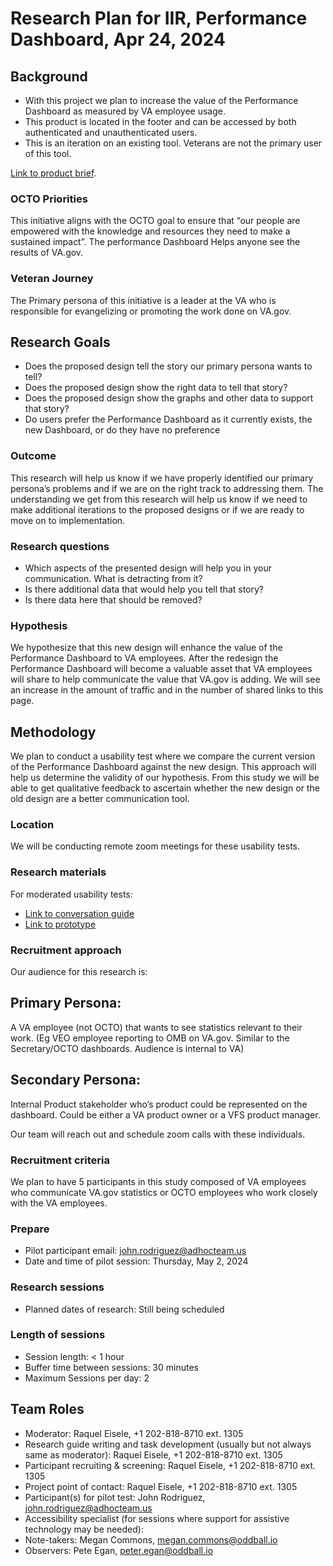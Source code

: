 # Research Plan for IIR, Performance Dashboard, Apr 24, 2024

## Background

- With this project we plan to increase the value of the Performance Dashboard as measured by VA employee usage.
- This product is located in the footer and can be accessed by both authenticated and unauthenticated users.
- This is an iteration on an existing tool. Veterans are not the primary user of this tool.

[Link to product brief](https://docs.google.com/document/d/1ufvprKy4dVO8pGFn-5rhZiXkgrKmJeOV8bSx3242kik/edit#heading=h.zcwdhopz14el).

### OCTO Priorities 

This initiative aligns with the OCTO goal to ensure that “our people are empowered with the knowledge and resources they need to make a sustained impact”. The performance Dashboard Helps anyone see the results of VA.gov.

### Veteran Journey
The Primary persona of this initiative is a leader at the VA who is responsible for evangelizing or promoting the work done on VA.gov. 

## Research Goals	
- Does the proposed design tell the story our primary persona wants to tell?
- Does the proposed design show the right data to tell that story?
- Does the proposed design show the graphs and other data to support that story?
- Do users prefer the Performance Dashboard as it currently exists, the new Dashboard, or do they have no preference


### Outcome
This research will help us know if we have properly identified our primary persona’s problems and if we are on the right track to addressing them. The understanding we get from this research will help us know if we need to make additional iterations to the proposed designs or if we are ready to move on to implementation.

### Research questions

- Which aspects of the presented design will help you in your communication. What is detracting from it?
- Is there additional data that would help you tell that story?
- Is there data here that should be removed?

### Hypothesis

We hypothesize that this new design will enhance the value of the Performance Dashboard to VA employees. After the redesign the Performance Dashboard will become a valuable asset that VA employees will share to help communicate the value that VA.gov is adding. We will see an increase in the amount of traffic and in the number of shared links to this page.

## Methodology	

We plan to conduct a usability test where we compare the current version of the Performance Dashboard against the new design. This approach will help us determine the validity of our hypothesis. From this study we will be able to get qualitative feedback to ascertain whether the new design or the old design are a better communication tool.

### Location

We will be conducting remote zoom meetings for these usability tests.

### Research materials

For moderated usability tests: 
- [Link to conversation guide](https://docs.google.com/document/d/1ygEEg9lOJqrsMQNmjayET3kUZfHOPGk8Bz4hLtGro50/edit?usp=sharing)
- [Link to prototype](https://www.figma.com/proto/2PtOg1H5h5obJUFg7DJpc8/Performance-Dashboard-Larger-Updates?page-id=512%3A55032&type=design&node-id=512-55033&viewport=779%2C532%2C0.11&t=yLUJLXgNFu8BdZro-1&scaling=scale-down&starting-point-node-id=512%3A55033&mode=design)

### Recruitment approach

Our audience for this research is: 
## Primary Persona:
A VA employee (not OCTO) that wants to see statistics relevant to their work. (Eg VEO employee reporting to OMB on VA.gov. Similar to the Secretary/OCTO dashboards. Audience is internal to VA)
## Secondary Persona: 
Internal Product stakeholder who’s product could be represented on the dashboard. Could be either a VA product owner or a VFS product manager.


Our team will reach out and schedule zoom calls with these individuals.


### Recruitment criteria
We plan to have 5 participants in this study composed of VA employees who communicate VA.gov statistics or OCTO employees who work closely with the VA employees. 

### Prepare

* Pilot participant email: john.rodriguez@adhocteam.us
* Date and time of pilot session: Thursday, May 2, 2024 

### Research sessions
* Planned dates of research: Still being scheduled

### Length of sessions
* Session length: < 1 hour
* Buffer time between sessions: 30 minutes 
* Maximum Sessions per day: 2
	
## Team Roles	

- Moderator: Raquel Eisele, +1 202-818-8710 ext. 1305	
- Research guide writing and task development (usually but not always same as moderator): Raquel Eisele, +1 202-818-8710 ext. 1305	
- Participant recruiting & screening:	Raquel Eisele, +1 202-818-8710 ext. 1305
- Project point of contact:	Raquel Eisele, +1 202-818-8710 ext. 1305
- Participant(s) for pilot test: John Rodriguez, john.rodriguez@adhocteam.us
- Accessibility specialist (for sessions where support for assistive technology may be needed):	
- Note-takers: Megan Commons, megan.commons@oddball.io	
- Observers: Pete Egan, peter.egan@oddball.io

